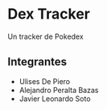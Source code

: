 Dex Tracker
===

Un tracker de Pokedex

## Integrantes
* Ulises De Piero
* Alejandro Peralta Bazas
* Javier Leonardo Soto
